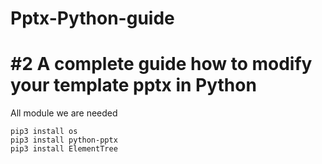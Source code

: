 # Pptx-Python-guide

# #2 A complete guide how to modify  your template pptx in Python

All module we are needed
```
pip3 install os
pip3 install python-pptx
pip3 install ElementTree
```

